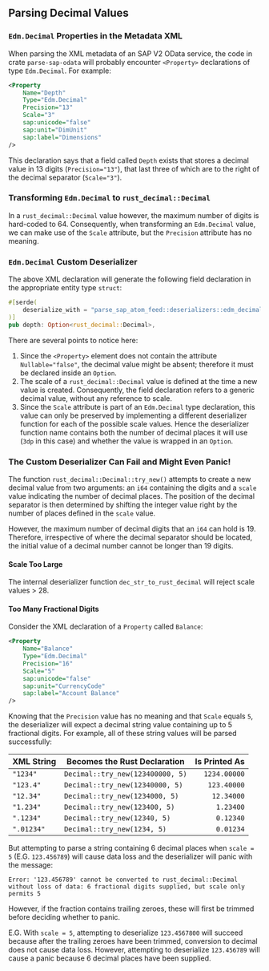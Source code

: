 ## Parsing Decimal Values


### `Edm.Decimal` Properties in the Metadata XML

When parsing the XML metadata of an SAP V2 OData service, the code in crate `parse-sap-odata` will probably encounter `<Property>` declarations of type `Edm.Decimal`.
For example:

```xml
<Property 
    Name="Depth"
    Type="Edm.Decimal"
    Precision="13"
    Scale="3"
    sap:unicode="false"
    sap:unit="DimUnit"
    sap:label="Dimensions"
/>
```

This declaration says that a field called `Depth` exists that stores a decimal value in 13 digits (`Precision="13"`), that last three of which are to the right of the decimal separator (`Scale="3"`).

### Transforming `Edm.Decimal` to `rust_decimal::Decimal`

In a `rust_decimal::Decimal` value however, the maximum number of digits is hard-coded to 64.  Consequently, when transforming an `Edm.Decimal` value, we can make use of the `Scale` attribute, but the `Precision` attribute has no meaning.

### `Edm.Decimal` Custom Deserializer

The above XML declaration will generate the following field declaration in the appropriate entity type `struct`:

```rust
#[serde(
    deserialize_with = "parse_sap_atom_feed::deserializers::edm_decimal::to_rust_decimal_3dp_opt"
)]
pub depth: Option<rust_decimal::Decimal>,
```

There are several points to notice here:

1. Since the `<Property>` element does not contain the attribute `Nullable="false"`, the decimal value might be absent; therefore it must be declared inside an `Option`.
1. The scale of a `rust_decimal::Decimal` value is defined at the time a new value is created.
    Consequently, the field declaration refers to a generic decimal value, without any reference to scale.
1. Since the `Scale` attribute is part of an `Edm.Decimal` type declaration, this value can only be preserved by implementing a different deserializer function for each of the possible scale values.
    Hence the deserializer function name contains both the number of decimal places it will use (`3dp` in this case) and whether the value is wrapped in an `Option`.

### The Custom Deserializer Can Fail and Might Even Panic!

The function `rust_decimal::Decimal::try_new()` attempts to create a new decimal value from two arguments: an `i64` containing the digits and a `scale` value indicating the number of decimal places. 
The position of the decimal separator is then determined by shifting the integer value right by the number of places defined in the `scale` value.

However, the maximum number of decimal digits that an `i64` can hold is 19.
Therefore, irrespective of where the decimal separator should be located, the initial value of a decimal number cannot be longer than 19 digits.

#### Scale Too Large

The internal deserializer function `dec_str_to_rust_decimal` will reject scale values > 28.

#### Too Many Fractional Digits

Consider the XML declaration of a `Property` called `Balance`:

```xml
<Property
    Name="Balance"
    Type="Edm.Decimal"
    Precision="16"
    Scale="5"
    sap:unicode="false"
    sap:unit="CurrencyCode"
    sap:label="Account Balance"
/>
```

Knowing that the `Precision` value has no meaning and that `Scale` equals `5`, the deserializer will expect a decimal string value containing up to 5 fractional digits.
For example, all of these string values will be parsed successfully:

| XML String | Becomes the Rust Declaration     | Is Printed As |
|------------|----------------------------------|--------------:|
| `"1234"`   | `Decimal::try_new(123400000, 5)` |  `1234.00000` |
| `"123.4"`  | `Decimal::try_new(12340000, 5)`  |   `123.40000` |
| `"12.34"`  | `Decimal::try_new(1234000, 5)`   |    `12.34000` |
| `"1.234"`  | `Decimal::try_new(123400, 5)`    |     `1.23400` |
| `".1234"`  | `Decimal::try_new(12340, 5)`     |     `0.12340` |
| `".01234"` | `Decimal::try_new(1234, 5)`      |     `0.01234` |

But attempting to parse a string containing 6 decimal places when `scale = 5` (E.G. `123.456789`) will cause data loss and the deserializer will panic with the message:

`Error: '123.456789' cannot be converted to rust_decimal::Decimal without loss of data: 6 fractional digits supplied, but scale only permits 5`

However, if the fraction contains trailing zeroes, these will first be trimmed before deciding whether to panic.

E.G. With `scale = 5`, attempting to deserialize `123.4567800` will succeed because after the trailing zeroes have been trimmed, conversion to decimal does not cause data loss.
However, attempting to deserialize `123.456789` will cause a panic because 6 decimal places have been supplied.

